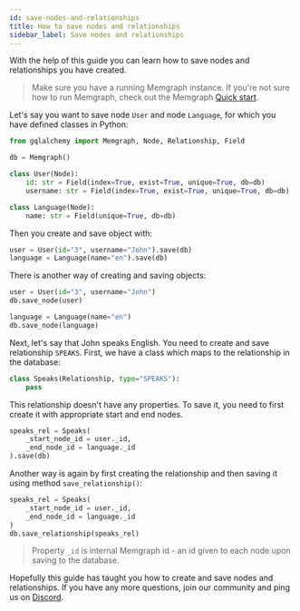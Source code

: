 ```yaml
---
id: save-nodes-and-relationships
title: How to save nodes and relationships
sidebar_label: Save nodes and relationships
---
```


With the help of this guide you can learn how to save nodes and relationships
you have created. 

> Make sure you have a running Memgraph instance. If you're not sure how to run
> Memgraph, check out the Memgraph [Quick start](/memgraph/#quick-start).

Let's say you want to save node `User` and node `Language`, for which you have
defined classes in Python:

```python
from gqlalchemy import Memgraph, Node, Relationship, Field

db = Memgraph()

class User(Node):
    id: str = Field(index=True, exist=True, unique=True, db=db)
    username: str = Field(index=True, exist=True, unique=True, db=db)

class Language(Node):
    name: str = Field(unique=True, db=db)
```

Then you create and save object with:

```python
user = User(id="3", username="John").save(db)
language = Language(name="en").save(db)
```

There is another way of creating and saving objects:

```python
user = User(id="3", username="John")
db.save_node(user)

language = Language(name="en")
db.save_node(language)
```

Next, let's say that John speaks English. You need to create and save
relationship `SPEAKS`. First, we have a class which maps to the relationship in
the database:

```python
class Speaks(Relationship, type="SPEAKS"):
    pass
```

This relationship doesn't have any properties. To save it, you need to first
create it with appropriate start and end nodes.

```python
speaks_rel = Speaks(
    _start_node_id = user._id,
    _end_node_id = language._id
).save(db)
```

Another way is again by first creating the relationship and then saving it using
method `save_relationship()`:

```python
speaks_rel = Speaks(
    _start_node_id = user._id,
    _end_node_id = language._id
)
db.save_relationship(speaks_rel)
```

> Property `_id` is internal Memgraph id - an id given to each node upon saving
to the database. 


Hopefully this guide has taught you how to create and save nodes and
relationships. If you have any more questions, join our community and ping us on
[Discord](https://discord.gg/memgraph).
